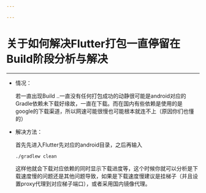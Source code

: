 ```yaml
---

---
```




# 关于如何解决Flutter打包一直停留在Build阶段分析与解决

---

* 情况：

  若一直出现Build ..一直没有任何打包成功的动静很可能是android对应的Gradle依赖未下载好缘故，一直在下载。而在国内有些依赖是使用的是google的下载渠道，所以网速可能很慢也可能根本就连不上（原因你们也懂的）

* 解决方法：

  首先先进入Flutter先对应的android目录，之后再输入

  ```shell
  ./gradlew clean
  ```

  这样他就会下载对应依赖的同时显示下载进度等，这个时候你就可以分析是下载速度慢的问题还是其他问题导致，如果是下载速度慢建议是挂梯子（并且设置proxy代理到对应梯子端口），或者采用国内镜像代理。